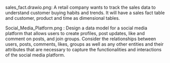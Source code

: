 sales_fact.drawio.png: A retail company wants to track the sales data to understand customer buying habits and trends. It will have a sales fact table and customer, product                          and time as dimensional tables.

Social_Media_Platform.png : Design a data model for a social media platform that allows users to create profiles, post updates, like and comment on posts, and join groups. 
                            Consider the relationships between users, posts, comments, likes, groups as well as any other entities and their attributes that are necessary to                               capture the functionalities and interactions of the social media platform.
